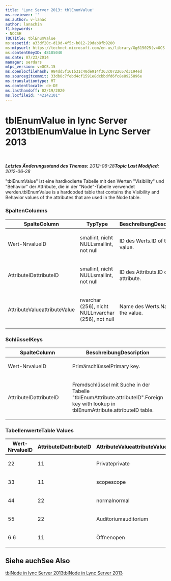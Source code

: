 ```yaml
---
title: 'Lync Server 2013: tblEnumValue'
ms.reviewer: ''
ms.author: v-lanac
author: lanachin
f1.keywords:
- NOCSH
TOCTitle: tblEnumValue
ms:assetid: a33df20c-d19d-4f5c-b012-29dab8fb9200
ms:mtpsurl: https://technet.microsoft.com/en-us/library/Gg615025(v=OCS.15)
ms:contentKeyID: 48185040
ms.date: 07/23/2014
manager: serdars
mtps_version: v=OCS.15
ms.openlocfilehash: 984dd5f161b31c40de914f363c0722657d3194ed
ms.sourcegitcommit: 33db8c7febd4cf1591e8dcbbdfd6fc8e8925896e
ms.translationtype: MT
ms.contentlocale: de-DE
ms.lasthandoff: 02/19/2020
ms.locfileid: "42142101"
---
```

<div data-xmlns="http://www.w3.org/1999/xhtml">

<div class="topic" data-xmlns="http://www.w3.org/1999/xhtml" data-msxsl="urn:schemas-microsoft-com:xslt" data-cs="http://msdn.microsoft.com/">

<div data-asp="https://msdn2.microsoft.com/asp">

# <a name="tblenumvalue-in-lync-server-2013"></a><span data-ttu-id="65267-102">tblEnumValue in lync Server 2013</span><span class="sxs-lookup"><span data-stu-id="65267-102">tblEnumValue in Lync Server 2013</span></span>

</div>

<div id="mainSection">

<div id="mainBody">

<span> </span>

<span data-ttu-id="65267-103">_**Letztes Änderungsstand des Themas:** 2012-06-28_</span><span class="sxs-lookup"><span data-stu-id="65267-103">_**Topic Last Modified:** 2012-06-28_</span></span>

<span data-ttu-id="65267-104">"tblEnumValue" ist eine hardkodierte Tabelle mit den Werten "Visibility" und "Behavior" der Attribute, die in der "Node"-Tabelle verwendet werden.</span><span class="sxs-lookup"><span data-stu-id="65267-104">tblEnumValue is a hardcoded table that contains the Visibility and Behavior values of the attributes that are used in the Node table.</span></span>

### <a name="columns"></a><span data-ttu-id="65267-105">Spalten</span><span class="sxs-lookup"><span data-stu-id="65267-105">Columns</span></span>

<table>
<colgroup>
<col style="width: 33%" />
<col style="width: 33%" />
<col style="width: 33%" />
</colgroup>
<thead>
<tr class="header">
<th><span data-ttu-id="65267-106">Spalte</span><span class="sxs-lookup"><span data-stu-id="65267-106">Column</span></span></th>
<th><span data-ttu-id="65267-107">Typ</span><span class="sxs-lookup"><span data-stu-id="65267-107">Type</span></span></th>
<th><span data-ttu-id="65267-108">Beschreibung</span><span class="sxs-lookup"><span data-stu-id="65267-108">Description</span></span></th>
</tr>
</thead>
<tbody>
<tr class="odd">
<td><p><span data-ttu-id="65267-109">Wert-Nr</span><span class="sxs-lookup"><span data-stu-id="65267-109">valueID</span></span></p></td>
<td><p><span data-ttu-id="65267-110">smallint, nicht NULL</span><span class="sxs-lookup"><span data-stu-id="65267-110">smallint, not null</span></span></p></td>
<td><p><span data-ttu-id="65267-111">ID des Werts.</span><span class="sxs-lookup"><span data-stu-id="65267-111">ID of the value.</span></span></p></td>
</tr>
<tr class="even">
<td><p><span data-ttu-id="65267-112">AttributeID</span><span class="sxs-lookup"><span data-stu-id="65267-112">attributeID</span></span></p></td>
<td><p><span data-ttu-id="65267-113">smallint, nicht NULL</span><span class="sxs-lookup"><span data-stu-id="65267-113">smallint, not null</span></span></p></td>
<td><p><span data-ttu-id="65267-114">ID des Attributs.</span><span class="sxs-lookup"><span data-stu-id="65267-114">ID of the attribute.</span></span></p></td>
</tr>
<tr class="odd">
<td><p><span data-ttu-id="65267-115">AttributeValue</span><span class="sxs-lookup"><span data-stu-id="65267-115">attributeValue</span></span></p></td>
<td><p><span data-ttu-id="65267-116">nvarchar  (256), nicht NULL</span><span class="sxs-lookup"><span data-stu-id="65267-116">nvarchar (256), not null</span></span></p></td>
<td><p><span data-ttu-id="65267-117">Name des Werts.</span><span class="sxs-lookup"><span data-stu-id="65267-117">Name of the value.</span></span></p></td>
</tr>
</tbody>
</table>


### <a name="keys"></a><span data-ttu-id="65267-118">Schlüssel</span><span class="sxs-lookup"><span data-stu-id="65267-118">Keys</span></span>

<table>
<colgroup>
<col style="width: 50%" />
<col style="width: 50%" />
</colgroup>
<thead>
<tr class="header">
<th><span data-ttu-id="65267-119">Spalte</span><span class="sxs-lookup"><span data-stu-id="65267-119">Column</span></span></th>
<th><span data-ttu-id="65267-120">Beschreibung</span><span class="sxs-lookup"><span data-stu-id="65267-120">Description</span></span></th>
</tr>
</thead>
<tbody>
<tr class="odd">
<td><p><span data-ttu-id="65267-121">Wert-Nr</span><span class="sxs-lookup"><span data-stu-id="65267-121">valueID</span></span></p></td>
<td><p><span data-ttu-id="65267-122">Primärschlüssel</span><span class="sxs-lookup"><span data-stu-id="65267-122">Primary key.</span></span></p></td>
</tr>
<tr class="even">
<td><p><span data-ttu-id="65267-123">AttributeID</span><span class="sxs-lookup"><span data-stu-id="65267-123">attributeID</span></span></p></td>
<td><p><span data-ttu-id="65267-124">Fremdschlüssel mit Suche in der Tabelle "tblEnumAttribute.attributeID".</span><span class="sxs-lookup"><span data-stu-id="65267-124">Foreign key with lookup in tblEnumAttribute.attributeID table.</span></span></p></td>
</tr>
</tbody>
</table>


### <a name="table-values"></a><span data-ttu-id="65267-125">Tabellenwerte</span><span class="sxs-lookup"><span data-stu-id="65267-125">Table Values</span></span>

<table>
<colgroup>
<col style="width: 33%" />
<col style="width: 33%" />
<col style="width: 33%" />
</colgroup>
<thead>
<tr class="header">
<th><span data-ttu-id="65267-126">Wert-Nr</span><span class="sxs-lookup"><span data-stu-id="65267-126">valueID</span></span></th>
<th><span data-ttu-id="65267-127">AttributeID</span><span class="sxs-lookup"><span data-stu-id="65267-127">attributeID</span></span></th>
<th><span data-ttu-id="65267-128">AttributeValue</span><span class="sxs-lookup"><span data-stu-id="65267-128">attributeValue</span></span></th>
</tr>
</thead>
<tbody>
<tr class="odd">
<td><p><span data-ttu-id="65267-129">2</span><span class="sxs-lookup"><span data-stu-id="65267-129">2</span></span></p></td>
<td><p><span data-ttu-id="65267-130">1</span><span class="sxs-lookup"><span data-stu-id="65267-130">1</span></span></p></td>
<td><p><span data-ttu-id="65267-131">Private</span><span class="sxs-lookup"><span data-stu-id="65267-131">private</span></span></p></td>
</tr>
<tr class="even">
<td><p><span data-ttu-id="65267-132">3</span><span class="sxs-lookup"><span data-stu-id="65267-132">3</span></span></p></td>
<td><p><span data-ttu-id="65267-133">1</span><span class="sxs-lookup"><span data-stu-id="65267-133">1</span></span></p></td>
<td><p><span data-ttu-id="65267-134">scope</span><span class="sxs-lookup"><span data-stu-id="65267-134">scope</span></span></p></td>
</tr>
<tr class="odd">
<td><p><span data-ttu-id="65267-135">4</span><span class="sxs-lookup"><span data-stu-id="65267-135">4</span></span></p></td>
<td><p><span data-ttu-id="65267-136">2</span><span class="sxs-lookup"><span data-stu-id="65267-136">2</span></span></p></td>
<td><p><span data-ttu-id="65267-137">normal</span><span class="sxs-lookup"><span data-stu-id="65267-137">normal</span></span></p></td>
</tr>
<tr class="even">
<td><p><span data-ttu-id="65267-138">5</span><span class="sxs-lookup"><span data-stu-id="65267-138">5</span></span></p></td>
<td><p><span data-ttu-id="65267-139">2</span><span class="sxs-lookup"><span data-stu-id="65267-139">2</span></span></p></td>
<td><p><span data-ttu-id="65267-140">Auditorium</span><span class="sxs-lookup"><span data-stu-id="65267-140">auditorium</span></span></p></td>
</tr>
<tr class="odd">
<td><p><span data-ttu-id="65267-141">6 </span><span class="sxs-lookup"><span data-stu-id="65267-141">6</span></span></p></td>
<td><p><span data-ttu-id="65267-142">1</span><span class="sxs-lookup"><span data-stu-id="65267-142">1</span></span></p></td>
<td><p><span data-ttu-id="65267-143">Öffnen</span><span class="sxs-lookup"><span data-stu-id="65267-143">open</span></span></p></td>
</tr>
</tbody>
</table>


<div>

## <a name="see-also"></a><span data-ttu-id="65267-144">Siehe auch</span><span class="sxs-lookup"><span data-stu-id="65267-144">See Also</span></span>


[<span data-ttu-id="65267-145">tblNode in lync Server 2013</span><span class="sxs-lookup"><span data-stu-id="65267-145">tblNode in Lync Server 2013</span></span>](lync-server-2013-tblnode.md)  
  

</div>

</div>

<span> </span>

</div>

</div>

</div>

